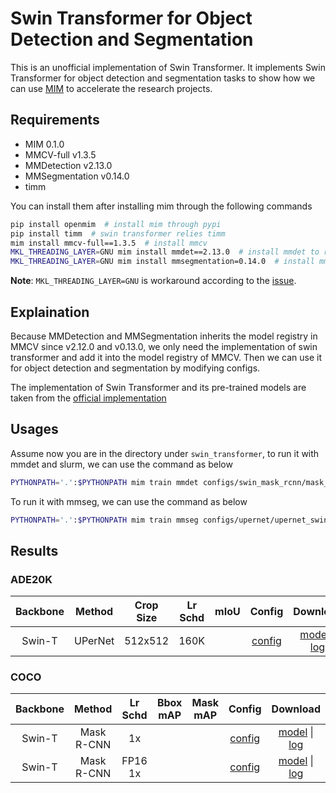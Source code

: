 # Swin Transformer for Object Detection and Segmentation

This is an unofficial implementation of Swin Transformer.
It implements Swin Transformer for object detection and segmentation tasks to show how we can use [MIM](https://github.com/open-mmlab/mim) to accelerate the research projects.

## Requirements

- MIM 0.1.0
- MMCV-full v1.3.5
- MMDetection v2.13.0
- MMSegmentation v0.14.0
- timm

You can install them after installing mim through the following commands

```bash
pip install openmim  # install mim through pypi
pip install timm  # swin transformer relies timm
mim install mmcv-full==1.3.5  # install mmcv
MKL_THREADING_LAYER=GNU mim install mmdet==2.13.0  # install mmdet to run object detection
MKL_THREADING_LAYER=GNU mim install mmsegmentation=0.14.0  # install mmseg to run semantic segmentation
```

**Note**: `MKL_THREADING_LAYER=GNU` is workaround according to the [issue](https://github.com/pytorch/pytorch/issues/37377).

## Explaination

Because MMDetection and MMSegmentation inherits the model registry in MMCV since v2.12.0 and v0.13.0, we only need the implementation of swin transformer and add it into the model registry of MMCV. Then we can use it for object detection and segmentation by modifying configs.

The implementation of Swin Transformer and its pre-trained models are taken from the [official implementation](https://github.com/microsoft/Swin-Transformer)

## Usages

Assume now you are in the directory under `swin_transformer`, to run it with mmdet and slurm, we can use the command as below

```bash
PYTHONPATH='.':$PYTHONPATH mim train mmdet configs/swin_mask_rcnn/mask_rcnn_swim-t-p4-w7_fpn_fp16_1x_coco.py --work-dir ../work_dir/mask_rcnn_swim-t-p4-w7_fpn_fp16_1x_coco.py --launcher slurm --partition $PARTITION --gpus 8 --gpus-per-node 8  --srun-args ${SRUN_ARGS}
```

To run it with mmseg, we can use the command as below

```bash
PYTHONPATH='.':$PYTHONPATH mim train mmseg configs/upernet/upernet_swin-t_512x512_160k_8x2_ade20k.py --work-dir ../work_dir/upernet_swin-t_512x512_160k_8x2_ade20k.py --launcher slurm --partition $PARTITION --gpus 8 --gpus-per-node 8 --srun-args ${SRUN_ARGS}
```


## Results

### ADE20K

| Backbone | Method | Crop Size | Lr Schd | mIoU | Config | Download |
| :---: | :---: | :---: | :---: | :---: | :---: | :---: |
| Swin-T | UPerNet | 512x512 | 160K | | [config](swin_transformer/configs/swin_upernet/upernet_swin-t_512x512_160k_8x2_ade20k.py) | [model]() &#124;  [log]() |

### COCO

| Backbone | Method | Lr Schd | Bbox mAP | Mask mAP| Config | Download |
| :---: | :---: | :---: | :---: | :---: | :---: | :---: |
| Swin-T | Mask R-CNN | 1x| | |[config](swin_transformer/configs/swin_mask_rcnn/mask_rcnn_swim-t-p4-w7_fpn_1x_coco.py) | [model]() &#124;  [log]() |
| Swin-T | Mask R-CNN | FP16 1x| | |[config](swin_transformer/configs/swin_mask_rcnn/mask_rcnn_swim-t-p4-w7_fpn_fp16_1x_coco.py) | [model]() &#124;  [log]() |
